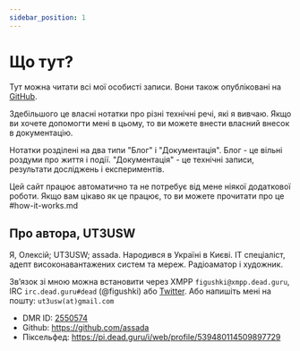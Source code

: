 ```yaml
---
sidebar_position: 1
---
```


# Що тут?

Тут можна читати всі мої особисті записи. Вони також опубліковані на [GitHub](https://github.com/assada/notes).

Здебільшого це власні нотатки про різні технічні речі, які я вивчаю. Якщо ви хочете допомогти мені в цьому, то ви можете внести власний внесок в документацію.

Нотатки розділені на два типи "Блог" і "Документація". Блог - це вільні роздуми про життя і події. "Документація" - це технічні записи, результати досліджень і експериментів.

Цей сайт працює автоматично та не потребує від мене ніякої додаткової роботи. Якщо вам цікаво як це працює, то ви можете прочитати про це #how-it-works.md

## Про автора, UT3USW

Я, Олексій; UT3USW; assada. Народився в Україні в Києві. IT спеціаліст, адепт високонавантажених систем та мереж. Радіоаматор і художник.

Звʼязок зі мною можна встановити через XMPP `figushki@xmpp.dead.guru`, IRC `irc.dead.guru#dead` (@figushki) або [Twitter](https://twitter.com/speed_shit).
Або напишіть мені на пошту: `ut3usw(at)gmail.com`

* DMR ID: [2550574](https://database.radioid.net/database/view?id=2550574)
* Github: https://github.com/assada
* Піксельфед: https://pi.dead.guru/i/web/profile/539480114509897729
